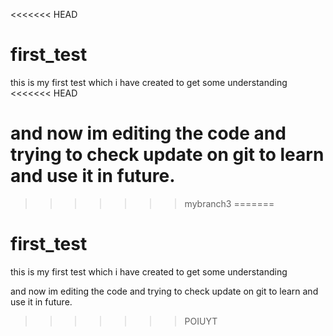 <<<<<<< HEAD
# first_test
this is my first test which i have created to get some understanding
<<<<<<< HEAD

and now im editing the code and trying to check update on git to learn and use it in future.
=======
>>>>>>> mybranch3
=======
# first_test
this is my first test which i have created to get some understanding

and now im editing the code and trying to check update on git to learn and use it in future.
>>>>>>> POIUYT
